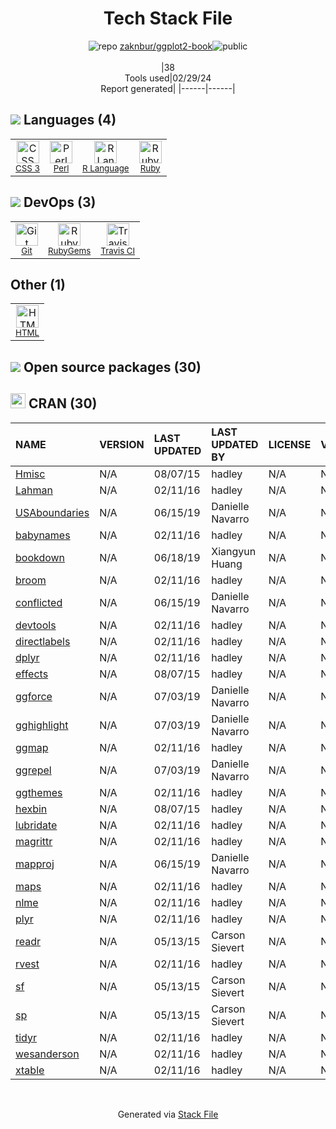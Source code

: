 <!--
&lt;--- Readme.md Snippet without images Start ---&gt;
## Tech Stack
zaknbur/ggplot2-book is built on the following main stack:

- [Perl](http://www.perl.org/) – Languages
- [R Language](http://www.r-project.org/) – Languages
- [Ruby](https://www.ruby-lang.org) – Languages
- [Travis CI](http://travis-ci.com/) – Continuous Integration

Full tech stack [here](/techstack.md)

&lt;--- Readme.md Snippet without images End ---&gt;

&lt;--- Readme.md Snippet with images Start ---&gt;
## Tech Stack
zaknbur/ggplot2-book is built on the following main stack:

- <img width='25' height='25' src='https://img.stackshare.io/service/1048/perl.png' alt='Perl'/> [Perl](http://www.perl.org/) – Languages
- <img width='25' height='25' src='https://img.stackshare.io/service/1213/r-logo.png' alt='R Language'/> [R Language](http://www.r-project.org/) – Languages
- <img width='25' height='25' src='https://img.stackshare.io/service/989/ruby.png' alt='Ruby'/> [Ruby](https://www.ruby-lang.org) – Languages
- <img width='25' height='25' src='https://img.stackshare.io/service/460/Lu6cGu0z_400x400.png' alt='Travis CI'/> [Travis CI](http://travis-ci.com/) – Continuous Integration

Full tech stack [here](/techstack.md)

&lt;--- Readme.md Snippet with images End ---&gt;
-->
<div align="center">

# Tech Stack File
![](https://img.stackshare.io/repo.svg "repo") [zaknbur/ggplot2-book](https://github.com/zaknbur/ggplot2-book)![](https://img.stackshare.io/public_badge.svg "public")
<br/><br/>
|38<br/>Tools used|02/29/24 <br/>Report generated|
|------|------|
</div>

## <img src='https://img.stackshare.io/languages.svg'/> Languages (4)
<table><tr>
  <td align='center'>
  <img width='36' height='36' src='https://img.stackshare.io/service/6727/css.png' alt='CSS 3'>
  <br>
  <sub><a href="https://developer.mozilla.org/en-US/docs/Web/CSS/CSS3">CSS 3</a></sub>
  <br>
  <sub></sub>
</td>

<td align='center'>
  <img width='36' height='36' src='https://img.stackshare.io/service/1048/perl.png' alt='Perl'>
  <br>
  <sub><a href="http://www.perl.org/">Perl</a></sub>
  <br>
  <sub></sub>
</td>

<td align='center'>
  <img width='36' height='36' src='https://img.stackshare.io/service/1213/r-logo.png' alt='R Language'>
  <br>
  <sub><a href="http://www.r-project.org/">R Language</a></sub>
  <br>
  <sub></sub>
</td>

<td align='center'>
  <img width='36' height='36' src='https://img.stackshare.io/service/989/ruby.png' alt='Ruby'>
  <br>
  <sub><a href="https://www.ruby-lang.org">Ruby</a></sub>
  <br>
  <sub></sub>
</td>

</tr>
</table>

## <img src='https://img.stackshare.io/devops.svg'/> DevOps (3)
<table><tr>
  <td align='center'>
  <img width='36' height='36' src='https://img.stackshare.io/service/1046/git.png' alt='Git'>
  <br>
  <sub><a href="http://git-scm.com/">Git</a></sub>
  <br>
  <sub></sub>
</td>

<td align='center'>
  <img width='36' height='36' src='https://img.stackshare.io/service/12795/5jL6-BA5_400x400.jpeg' alt='RubyGems'>
  <br>
  <sub><a href="https://rubygems.org/">RubyGems</a></sub>
  <br>
  <sub></sub>
</td>

<td align='center'>
  <img width='36' height='36' src='https://img.stackshare.io/service/460/Lu6cGu0z_400x400.png' alt='Travis CI'>
  <br>
  <sub><a href="http://travis-ci.com/">Travis CI</a></sub>
  <br>
  <sub></sub>
</td>

</tr>
</table>

## Other (1)
<table><tr>
  <td align='center'>
  <img width='36' height='36' src='https://img.stackshare.io/service/2270/no-img-open-source.png' alt='HTML'>
  <br>
  <sub><a href="http://">HTML</a></sub>
  <br>
  <sub></sub>
</td>

</tr>
</table>


## <img src='https://img.stackshare.io/group.svg' /> Open source packages (30)</h2>

## <img width='24' height='24' src='https://img.stackshare.io/package_manager/105004/default_a16028785587c9c482ce21483b5e660123a3d270.png'/> CRAN (30)

|NAME|VERSION|LAST UPDATED|LAST UPDATED BY|LICENSE|VULNERABILITIES|
|:------|:------|:------|:------|:------|:------|
|[Hmisc](https://cran.r-project.org/Hmisc)|N/A|08/07/15|hadley |N/A|N/A|
|[Lahman](https://cran.r-project.org/Lahman)|N/A|02/11/16|hadley |N/A|N/A|
|[USAboundaries](https://cran.r-project.org/USAboundaries)|N/A|06/15/19|Danielle Navarro |N/A|N/A|
|[babynames](https://cran.r-project.org/babynames)|N/A|02/11/16|hadley |N/A|N/A|
|[bookdown](https://cran.r-project.org/bookdown)|N/A|06/18/19|Xiangyun Huang |N/A|N/A|
|[broom](https://cran.r-project.org/broom)|N/A|02/11/16|hadley |N/A|N/A|
|[conflicted](https://cran.r-project.org/conflicted)|N/A|06/15/19|Danielle Navarro |N/A|N/A|
|[devtools](https://cran.r-project.org/devtools)|N/A|02/11/16|hadley |N/A|N/A|
|[directlabels](https://cran.r-project.org/directlabels)|N/A|02/11/16|hadley |N/A|N/A|
|[dplyr](https://cran.r-project.org/dplyr)|N/A|02/11/16|hadley |N/A|N/A|
|[effects](https://cran.r-project.org/effects)|N/A|08/07/15|hadley |N/A|N/A|
|[ggforce](https://cran.r-project.org/ggforce)|N/A|07/03/19|Danielle Navarro |N/A|N/A|
|[gghighlight](https://cran.r-project.org/gghighlight)|N/A|07/03/19|Danielle Navarro |N/A|N/A|
|[ggmap](https://cran.r-project.org/ggmap)|N/A|02/11/16|hadley |N/A|N/A|
|[ggrepel](https://cran.r-project.org/ggrepel)|N/A|07/03/19|Danielle Navarro |N/A|N/A|
|[ggthemes](https://cran.r-project.org/ggthemes)|N/A|02/11/16|hadley |N/A|N/A|
|[hexbin](https://cran.r-project.org/hexbin)|N/A|08/07/15|hadley |N/A|N/A|
|[lubridate](https://cran.r-project.org/lubridate)|N/A|02/11/16|hadley |N/A|N/A|
|[magrittr](https://cran.r-project.org/magrittr)|N/A|02/11/16|hadley |N/A|N/A|
|[mapproj](https://cran.r-project.org/mapproj)|N/A|06/15/19|Danielle Navarro |N/A|N/A|
|[maps](https://cran.r-project.org/maps)|N/A|02/11/16|hadley |N/A|N/A|
|[nlme](https://cran.r-project.org/nlme)|N/A|02/11/16|hadley |N/A|N/A|
|[plyr](https://cran.r-project.org/plyr)|N/A|02/11/16|hadley |N/A|N/A|
|[readr](https://cran.r-project.org/readr)|N/A|05/13/15|Carson Sievert |N/A|N/A|
|[rvest](https://cran.r-project.org/rvest)|N/A|02/11/16|hadley |N/A|N/A|
|[sf](https://cran.r-project.org/sf)|N/A|05/13/15|Carson Sievert |N/A|N/A|
|[sp](https://cran.r-project.org/sp)|N/A|05/13/15|Carson Sievert |N/A|N/A|
|[tidyr](https://cran.r-project.org/tidyr)|N/A|02/11/16|hadley |N/A|N/A|
|[wesanderson](https://cran.r-project.org/wesanderson)|N/A|02/11/16|hadley |N/A|N/A|
|[xtable](https://cran.r-project.org/xtable)|N/A|02/11/16|hadley |N/A|N/A|

<br/>
<div align='center'>

Generated via [Stack File](https://github.com/marketplace/stack-file)
